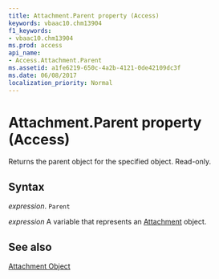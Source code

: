 ```yaml
---
title: Attachment.Parent property (Access)
keywords: vbaac10.chm13904
f1_keywords:
- vbaac10.chm13904
ms.prod: access
api_name:
- Access.Attachment.Parent
ms.assetid: a1fe6219-650c-4a2b-4121-0de42109dc3f
ms.date: 06/08/2017
localization_priority: Normal
---
```



# Attachment.Parent property (Access)

Returns the parent object for the specified object. Read-only.


## Syntax

_expression_. `Parent`

_expression_ A variable that represents an [Attachment](Access.Attachment.md) object.


## See also


[Attachment Object](Access.Attachment.md)


